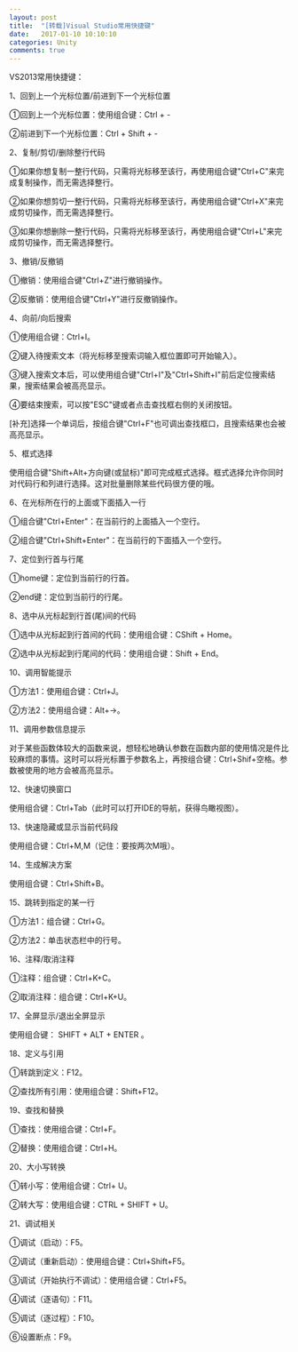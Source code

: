 ```yaml
---
layout: post
title:  "[转载]Visual Studio常用快捷键"
date:   2017-01-10 10:10:10
categories: Unity
comments: true
---
```


VS2013常用快捷键：

1、回到上一个光标位置/前进到下一个光标位置

①回到上一个光标位置：使用组合键：Ctrl + -

②前进到下一个光标位置：Ctrl + Shift + -
 
2、复制/剪切/删除整行代码

①如果你想复制一整行代码，只需将光标移至该行，再使用组合键"Ctrl+C"来完成复制操作，而无需选择整行。

②如果你想剪切一整行代码，只需将光标移至该行，再使用组合键"Ctrl+X"来完成剪切操作，而无需选择整行。

③如果你想删除一整行代码，只需将光标移至该行，再使用组合键"Ctrl+L"来完成剪切操作，而无需选择整行。

3、撤销/反撤销

①撤销：使用组合键"Ctrl+Z"进行撤销操作。

②反撤销：使用组合键"Ctrl+Y"进行反撤销操作。

4、向前/向后搜索

①使用组合键：Ctrl+I。

②键入待搜索文本（将光标移至搜索词输入框位置即可开始输入）。

③键入搜索文本后，可以使用组合键"Ctrl+I"及"Ctrl+Shift+I"前后定位搜索结果，搜索结果会被高亮显示。

④要结束搜索，可以按"ESC"键或者点击查找框右侧的关闭按钮。

[补充]选择一个单词后，按组合键"Ctrl+F"也可调出查找框口，且搜索结果也会被高亮显示。

5、框式选择

使用组合键"Shift+Alt+方向键(或鼠标)"即可完成框式选择。框式选择允许你同时对代码行和列进行选择。这对批量删除某些代码很方便的哦。

6、在光标所在行的上面或下面插入一行

①组合键"Ctrl+Enter"：在当前行的上面插入一个空行。

②组合键"Ctrl+Shift+Enter"：在当前行的下面插入一个空行。

7、定位到行首与行尾

①home键：定位到当前行的行首。

②end键：定位到当前行的行尾。

8、选中从光标起到行首(尾)间的代码

①选中从光标起到行首间的代码：使用组合键：CShift + Home。

②选中从光标起到行尾间的代码：使用组合键：Shift + End。

10、调用智能提示

①方法1：使用组合键：Ctrl+J。

②方法2：使用组合键：Alt+→。

11、调用参数信息提示

对于某些函数体较大的函数来说，想轻松地确认参数在函数内部的使用情况是件比较麻烦的事情。这时可以将光标置于参数名上，再按组合键：Ctrl+Shif+空格。参数被使用的地方会被高亮显示。

12、快速切换窗口

使用组合键：Ctrl+Tab（此时可以打开IDE的导航，获得鸟瞰视图）。

13、快速隐藏或显示当前代码段  

使用组合键：Ctrl+M,M（记住：要按两次M哦）。

14、生成解决方案

使用组合键：Ctrl+Shift+B。

15、跳转到指定的某一行

①方法1：组合键：Ctrl+G。

②方法2：单击状态栏中的行号。

16、注释/取消注释

①注释：组合键：Ctrl+K+C。

②取消注释：组合键：Ctrl+K+U。

17、全屏显示/退出全屏显示

使用组合键： SHIFT + ALT + ENTER 。

18、定义与引用

①转跳到定义：F12。

②查找所有引用：使用组合键：Shift+F12。

19、查找和替换

①查找：使用组合键：Ctrl+F。

②替换：使用组合键：Ctrl+H。

20、大小写转换

①转小写：使用组合键：Ctrl+ U。

②转大写：使用组合键：CTRL + SHIFT + U。

21、调试相关

①调试（启动）：F5。

②调试（重新启动）：使用组合键：Ctrl+Shift+F5。

③调试（开始执行不调试）：使用组合键：Ctrl+F5。

④调试（逐语句）：F11。

⑤调试（逐过程）：F10。

⑥设置断点：F9。
